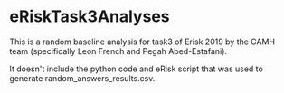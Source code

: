 # eRiskTask3Analyses

This is a random baseline analysis for task3 of Erisk 2019 by the CAMH team (specifically Leon French and Pegah Abed-Estafani).

It doesn't include the python code and eRisk script that was used to generate random_answers_results.csv. 
